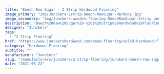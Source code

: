 ```yaml
---
title: "Beech Raw Sugar - 2 Strip Hardwood Flooring"
image_primary: "img/Junckers-2strip-Beech-RawSugar-Harmony.jpg"
image_secondary: "img/Junckers-wooden-flooring-BeechRawSugar-2strip_new.jpg"
description: "Beech%20Raw%20Sugar%20-%202%20Strip%20Hardwood%20Flooring%0A%0AA%20Beech%202%20Strip%20Board%20toned%20with%20a%20slightly%20transparent%20very%20light%20brown%20stain.%A0%0A%0AThis%20floor%20is%20also%20available%20as%20ships%20decking.%20The%20black%20neoprene%20strip%20placed%20between%20the%20boards%20adds%20a%20maritime%20look%20to%20the%20floor.%A0%0A%0AGET%20FREE%20SAMPLE%20OR%20QUOTE"
designer: "Junckers"
tags: 
  - "2 Strip Flooring"
href: "https://www.junckershardwood.com/wood-flooring/solid-hardwood-flooring/2-strip-wooden-flooring/product-page/beech-raw-sugar-2-strip-hardwood-flooring"
category: "Hardwood Flooring"
subtitle: ""
manufacturer: "Junckers"
slug: "/manufacturers/junckers/2-strip-flooring/junckers-beech-raw-sugar-2-strip-hardwood-flooring"
date: "2021-03-22"
---
```

